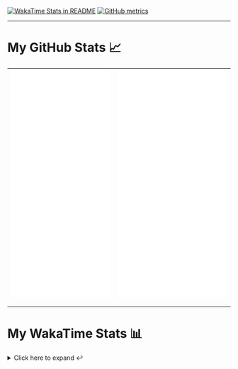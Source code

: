 [![WakaTime Stats in README](https://github.com/LOsioChico/LOsioChico/actions/workflows/waka.yml/badge.svg)](https://github.com/LOsioChico/LOsioChico/actions/workflows/waka.yml) [![GitHub metrics](https://github.com/LOsioChico/LOsioChico/actions/workflows/metrics.yml/badge.svg)](https://github.com/LOsioChico/LOsioChico/actions/workflows/metrics.yml)

---

# My GitHub Stats 📈

| ![](./assets/metrics.svg) | ![](./assets/metrics2.svg) |
| ------------------------- | -------------------------- |

---

# My WakaTime Stats 📊

<details>
<summary>Click here to expand ↩️</summary>
<br>

<!--START_SECTION:waka-->
![Code Time](http://img.shields.io/badge/Code%20Time-2%2C180%20hrs%2038%20mins-blue)

![Lines of code](https://img.shields.io/badge/From%20Hello%20World%20I%27ve%20Written-390.7%20thousand%20lines%20of%20code-blue)

**🐱 My GitHub Data** 

> 📦 693.3 kB Used in GitHub's Storage 
 > 
> 🚫 Not Opted to Hire
 > 
> 📜 28 Public Repositories 
 > 
> 🔑 33 Private Repositories 
 > 
**I'm a Night 🦉** 

```text
🌞 Morning                607 commits         ███░░░░░░░░░░░░░░░░░░░░░░   13.78 % 
🌆 Daytime                1393 commits        ████████░░░░░░░░░░░░░░░░░   31.63 % 
🌃 Evening                1506 commits        █████████░░░░░░░░░░░░░░░░   34.20 % 
🌙 Night                  898 commits         █████░░░░░░░░░░░░░░░░░░░░   20.39 % 
```
📅 **I'm Most Productive on Thursday** 

```text
Monday                   629 commits         ████░░░░░░░░░░░░░░░░░░░░░   14.28 % 
Tuesday                  655 commits         ████░░░░░░░░░░░░░░░░░░░░░   14.87 % 
Wednesday                489 commits         ███░░░░░░░░░░░░░░░░░░░░░░   11.10 % 
Thursday                 805 commits         █████░░░░░░░░░░░░░░░░░░░░   18.28 % 
Friday                   665 commits         ████░░░░░░░░░░░░░░░░░░░░░   15.10 % 
Saturday                 745 commits         ████░░░░░░░░░░░░░░░░░░░░░   16.92 % 
Sunday                   416 commits         ██░░░░░░░░░░░░░░░░░░░░░░░   09.45 % 
```


📊 **This Week I Spent My Time On** 

```text
💬 Programming Languages: 
TypeScript               8 hrs 45 mins       ████████████████░░░░░░░░░   63.97 % 
Scala                    2 hrs 35 mins       █████░░░░░░░░░░░░░░░░░░░░   18.89 % 
JSON                     1 hr 17 mins        ██░░░░░░░░░░░░░░░░░░░░░░░   09.40 % 
Other                    33 mins             █░░░░░░░░░░░░░░░░░░░░░░░░   04.03 % 
JavaScript               17 mins             █░░░░░░░░░░░░░░░░░░░░░░░░   02.18 % 
```

**I Mostly Code in TypeScript** 

```text
TypeScript               33 repos            █████████████░░░░░░░░░░░░   50.77 % 
Scala                    9 repos             ███░░░░░░░░░░░░░░░░░░░░░░   13.85 % 
JavaScript               7 repos             ███░░░░░░░░░░░░░░░░░░░░░░   10.77 % 
CSS                      5 repos             ██░░░░░░░░░░░░░░░░░░░░░░░   07.69 % 
Java                     2 repos             █░░░░░░░░░░░░░░░░░░░░░░░░   03.08 % 
```




 Last Updated on 12/05/2025 01:12:54 UTC
<!--END_SECTION:waka-->

## </details>
